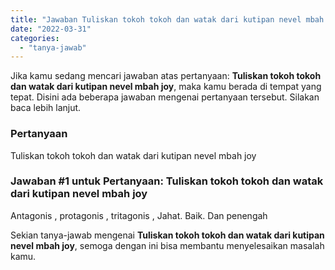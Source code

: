 ```yaml
---
title: "Jawaban Tuliskan tokoh tokoh dan watak dari kutipan nevel mbah joy"
date: "2022-03-31"
categories: 
  - "tanya-jawab"
---
```


Jika kamu sedang mencari jawaban atas pertanyaan: **Tuliskan tokoh tokoh dan watak dari kutipan nevel mbah joy**, maka kamu berada di tempat yang tepat. Disini ada beberapa jawaban mengenai pertanyaan tersebut. Silakan baca lebih lanjut.

### Pertanyaan

Tuliskan tokoh tokoh dan watak dari kutipan nevel mbah joy

### Jawaban #1 untuk Pertanyaan: Tuliskan tokoh tokoh dan watak dari kutipan nevel mbah joy

Antagonis , protagonis , tritagonis , Jahat. Baik. Dan penengah

Sekian tanya-jawab mengenai **Tuliskan tokoh tokoh dan watak dari kutipan nevel mbah joy**, semoga dengan ini bisa membantu menyelesaikan masalah kamu.
